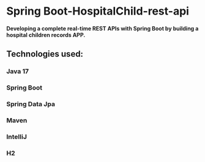    

# Spring Boot-HospitalChild-rest-api
#### Developing a complete real-time REST APIs with Spring Boot by building a hospital children records APP.

## Technologies used:
### Java 17
### Spring Boot
### Spring Data Jpa
### Maven
### IntelliJ
### H2